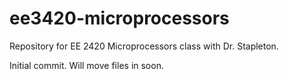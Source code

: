 ee3420-microprocessors
======================

Repository for EE 2420 Microprocessors class with Dr. Stapleton.

Initial commit. Will move files in soon.
